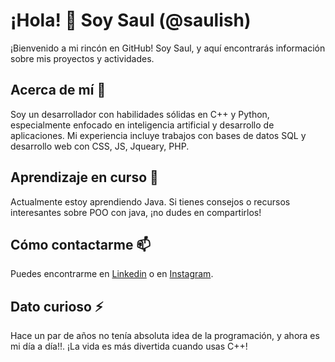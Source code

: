 # ¡Hola! 👋 Soy Saul (@saulish)
¡Bienvenido a mi rincón en GitHub! Soy Saul, y aquí encontrarás información sobre mis proyectos y actividades. 

## Acerca de mí 👀
Soy un desarrollador con habilidades sólidas en C++ y Python, especialmente enfocado en inteligencia artificial y desarrollo de aplicaciones. Mi experiencia incluye trabajos con bases de datos SQL y desarrollo web con CSS, JS, Jqueary, PHP.

## Aprendizaje en curso 🌱
Actualmente estoy aprendiendo Java. Si tienes consejos o recursos interesantes sobre POO con java, ¡no dudes en compartirlos!

## Cómo contactarme 📫
Puedes encontrarme en [Linkedin](https://www.linkedin.com/in/saul-shdez/) o en [Instagram](https://www.instagram.com/saul_ish/).

## Dato curioso ⚡
Hace un par de años no tenía absoluta idea de la programación, y ahora es mi día a día!!. ¡La vida es más divertida cuando usas C++!

